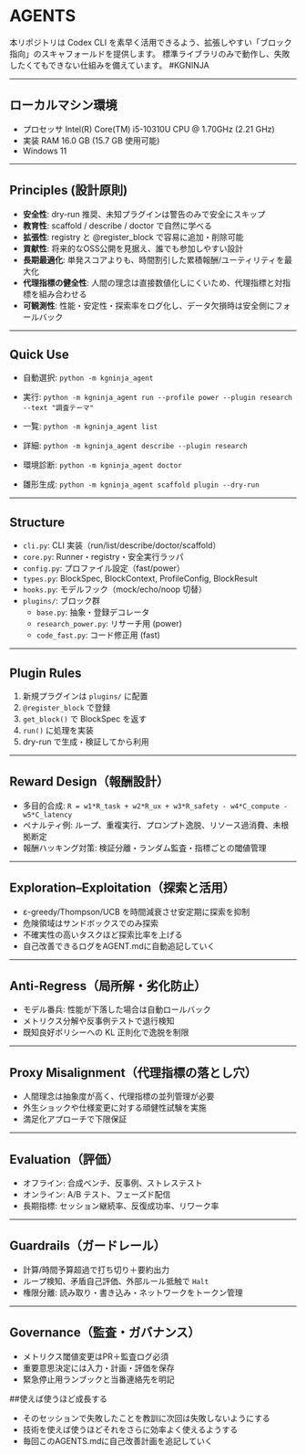 # AGENTS

本リポジトリは Codex CLI を素早く活用できるよう、拡張しやすい「ブロック指向」のスキャフォールドを提供します。
標準ライブラリのみで動作し、失敗したくてもできない仕組みを備えています。
#KGNINJA

---

## ローカルマシン環境

* プロセッサ Intel(R) Core(TM) i5-10310U CPU @ 1.70GHz (2.21 GHz)
* 実装 RAM 16.0 GB (15.7 GB 使用可能)
* Windows 11

---

## Principles (設計原則)

* **安全性**: dry-run 推奨、未知プラグインは警告のみで安全にスキップ
* **教育性**: scaffold / describe / doctor で自然に学べる
* **拡張性**: registry と @register_block で容易に追加・削除可能
* **貢献性**: 将来的なOSS公開を見据え、誰でも参加しやすい設計
* **長期最適化**: 単発スコアよりも、時間割引した累積報酬/ユーティリティを最大化
* **代理指標の健全性**: 人間の理念は直接数値化しにくいため、代理指標と対指標を組み合わせる
* **可観測性**: 性能・安定性・探索率をログ化し、データ欠損時は安全側にフォールバック

---

## Quick Use

* 自動選択: `python -m kgninja_agent`

* 実行: `python -m kgninja_agent run --profile power --plugin research --text "調査テーマ"`

* 一覧: `python -m kgninja_agent list`

* 詳細: `python -m kgninja_agent describe --plugin research`

* 環境診断: `python -m kgninja_agent doctor`

* 雛形生成: `python -m kgninja_agent scaffold plugin --dry-run`

---

## Structure

* `cli.py`: CLI 実装（run/list/describe/doctor/scaffold）
* `core.py`: Runner・registry・安全実行ラッパ
* `config.py`: プロファイル設定（fast/power）
* `types.py`: BlockSpec, BlockContext, ProfileConfig, BlockResult
* `hooks.py`: モデルフック（mock/echo/noop 切替）
* `plugins/`: ブロック群
  * `base.py`: 抽象・登録デコレータ
  * `research_power.py`: リサーチ用 (power)
  * `code_fast.py`: コード修正用 (fast)

---

## Plugin Rules

1. 新規プラグインは `plugins/` に配置
2. `@register_block` で登録
3. `get_block()` で BlockSpec を返す
4. `run()` に処理を実装
5. dry-run で生成・検証してから利用

---

## Reward Design（報酬設計）

* 多目的合成: `R = w1*R_task + w2*R_ux + w3*R_safety - w4*C_compute - w5*C_latency`
* ペナルティ例: ループ、重複実行、プロンプト逸脱、リソース過消費、未根拠断定
* 報酬ハッキング対策: 検証分離・ランダム監査・指標ごとの閾値管理

---

## Exploration–Exploitation（探索と活用）

* ε-greedy/Thompson/UCB を時間減衰させ安定期に探索を抑制
* 危険領域はサンドボックスでのみ探索
* 不確実性の高いタスクほど探索比率を上げる
* 自己改善できるログをAGENT.mdに自動追記していく

---

## Anti-Regress（局所解・劣化防止）

* モデル番兵: 性能が下落した場合は自動ロールバック
* メトリクス分解や反事例テストで退行検知
* 既知良好ポリシーへの KL 正則化で逸脱を制限

---

## Proxy Misalignment（代理指標の落とし穴）

* 人間理念は抽象度が高く、代理指標の並列管理が必要
* 外生ショックや仕様変更に対する頑健性試験を実施
* 満足化アプローチで下限保証

---

## Evaluation（評価）

* オフライン: 合成ベンチ、反事例、ストレステスト
* オンライン: A/B テスト、フェーズド配信
* 長期指標: セッション継続率、反復成功率、リワーク率

---

## Guardrails（ガードレール）

* 計算/時間予算超過で打ち切り＋要約出力
* ループ検知、矛盾自己評価、外部ルール抵触で `Halt`
* 権限分離: 読み取り・書き込み・ネットワークをトークン管理

---

## Governance（監査・ガバナンス）

* メトリクス閾値変更はPR＋監査ログ必須
* 重要意思決定には入力・計画・評価を保存
* 緊急停止用ランブックと当番連絡先を明記

##使えば使うほど成長する

* そのセッションで失敗したことを教訓に次回は失敗しないようにする
* 技術を使えば使うほどそれをさらに効率よく使えるようする
* 毎回このAGENTS.mdに自己改善計画を追記していく
　
